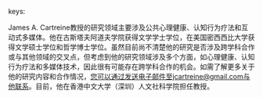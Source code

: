 keys:<James A. Cartreine>


James A. Cartreine教授的研究领域主要涉及公共心理健康、认知行为疗法和互动式多媒体。他在古斯塔夫阿道夫学院获得文学学士学位，在美国密西西比大学获得文学硕士学位和哲学博士学位。虽然目前尚不清楚他的研究是否涉及跨学科合作或与其他领域的交叉点，但考虑到他的研究领域涉及多个方面，如心理健康、认知行为疗法和多媒体技术，因此很有可能存在跨学科合作的机会。如需了解更多关于他的研究内容和合作情况，您可以通过发送电子邮件至jcartreine@gmail.com与他联系。目前，他在香港中文大学（深圳）人文社科学院担任教授。